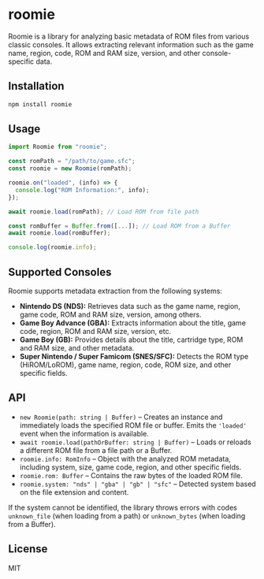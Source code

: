 # roomie

Roomie is a library for analyzing basic metadata of ROM files from various classic consoles. It allows extracting relevant information such as the game name, region, code, ROM and RAM size, version, and other console-specific data.

## Installation

```bash
npm install roomie
```

## Usage

```ts
import Roomie from "roomie";

const romPath = "/path/to/game.sfc";
const roomie = new Roomie(romPath);

roomie.on("loaded", (info) => {
  console.log("ROM Information:", info);
});

await roomie.load(romPath); // Load ROM from file path

const romBuffer = Buffer.from([...]); // Load ROM from a Buffer
await roomie.load(romBuffer);

console.log(roomie.info);
```

## Supported Consoles

Roomie supports metadata extraction from the following systems:

- **Nintendo DS (NDS):** Retrieves data such as the game name, region, game code, ROM and RAM size, version, among others.
- **Game Boy Advance (GBA):** Extracts information about the title, game code, region, ROM and RAM size, version, etc.
- **Game Boy (GB):** Provides details about the title, cartridge type, ROM and RAM size, and other metadata.
- **Super Nintendo / Super Famicom (SNES/SFC):** Detects the ROM type (HiROM/LoROM), game name, region, code, ROM size, and other specific fields.

## API

- `new Roomie(path: string | Buffer)` – Creates an instance and immediately loads the specified ROM file or buffer. Emits the `'loaded'` event when the information is available.
- `await roomie.load(pathOrBuffer: string | Buffer)` – Loads or reloads a different ROM file from a file path or a Buffer.
- `roomie.info: RomInfo` – Object with the analyzed ROM metadata, including system, size, game code, region, and other specific fields.
- `roomie.rom: Buffer` – Contains the raw bytes of the loaded ROM file.
- `roomie.system: "nds" | "gba" | "gb" | "sfc"` – Detected system based on the file extension and content.

If the system cannot be identified, the library throws errors with codes `unknown_file` (when loading from a path) or `unknown_bytes` (when loading from a Buffer).

## License

MIT
